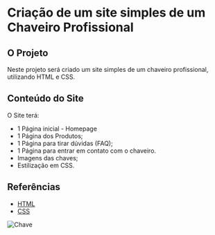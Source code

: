 # Criação de um site simples de um Chaveiro Profissional
## O Projeto
Neste projeto será criado um site simples de um chaveiro profissional, utilizando HTML e CSS.
## Conteúdo do Site
O Site terá:
- 1 Página inicial - Homepage
- 1 Página dos Produtos;
- 1 Página para tirar dúvidas (FAQ);
- 1 Página para entrar em contato com o chaveiro.
- Imagens das chaves;
- Estilização em CSS.
## Referências
- [HTML](https://developer.mozilla.org/pt-BR/docs/Web/HTML)
- [CSS](https://developer.mozilla.org/pt-BR/docs/Web/CSS)

![Chave](https://png.pngtree.com/png-vector/20210226/ourlarge/pngtree-yellow-key-png-image_2961767.jpg)
